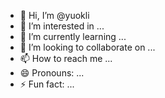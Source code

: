 - 👋 Hi, I’m @yuokli
- 👀 I’m interested in ...
- 🌱 I’m currently learning ...
- 💞️ I’m looking to collaborate on ...
- 📫 How to reach me ...
- 😄 Pronouns: ...
- ⚡ Fun fact: ...

<!---
yuokli/yuokli is a ✨ special ✨ repository because its `README.md` (this file) appears on your GitHub profile.
You can click the Preview link to take a look at your changes.
--->
